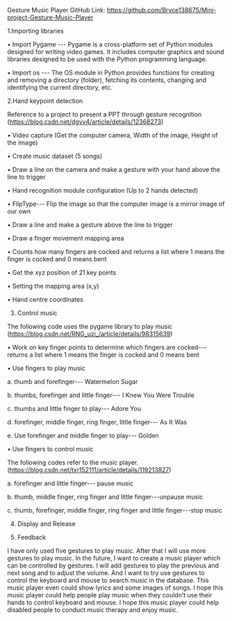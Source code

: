 Gesture Music Player
GitHub Link: https://github.com/Bryce138675/Mini-project-Gesture-Music-Player 

1.Importing libraries

•	Import Pygame --- Pygame is a cross-platform set of Python modules designed for writing video games. It includes computer graphics and sound libraries designed to be used with the Python programming language.

•	Import os --- The OS module in Python provides functions for creating and removing a directory (folder), fetching its contents, changing and identifying the current directory, etc.

2.Hand keypoint detection

Reference to a project to present a PPT through gesture recognition (https://blog.csdn.net/dgvv4/article/details/12368273)

•	Video capture (Get the computer camera, Width of the image, Height of the image)

•	Create music dataset (5 songs)

•	Draw a line on the camera and make a gesture with your hand above the line to trigger

•	Hand recognition module configuration (Up to 2 hands detected)

•	FlipType--- Flip the image so that the computer image is a mirror image of our own

•	Draw a line and make a gesture above the line to trigger

•	Draw a finger movement mapping area

•	Counts how many fingers are cocked and returns a list where 1 means the finger is cocked and 0 means bent

•	Get the xyz position of 21 key points

•	Setting the mapping area (x,y)

•	Hand centre coordinates

3.	Control music

The following code uses the pygame library to play music (https://blog.csdn.net/RNG_uzi_/article/details/98315639)

•	Work on key finger points to determine which fingers are cocked--- returns a list where 1 means the finger is cocked and 0 means bent

•	Use fingers to play music

a.	thumb and forefinger--- Watermelon Sugar

b.	thumbs, forefinger and little finger--- I Knew You Were Trouble

c.	thumbs and little finger to play--- Adore You

d.	forefinger, middle finger, ring finger, little finger--- As It Was

e.	Use forefinger and middle finger to play--- Golden

•	Use fingers to control music

The following codes refer to the music player. (https://blog.csdn.net/txr152111/article/details/119213827)

a.	forefinger and little finger--- pause music

b.	thumb, middle finger, ring finger and little finger---unpause music

c.	thumb, forefinger, middle finger, ring finger and little finger---stop music

4.	Display and Release

5.	Feedback 

I have only used five gestures to play music. After that I will use more gestures to play music. In the future, I want to create a music player which can be controlled by gestures. I will add gestures to play the previous and next song and to adjust the volume. And I want to try use gestures to control the keyboard and mouse to search music in the database. This music player even could show lyrics and some images of songs. I hope this music player could help people play music when they couldn’t use their hands to control keyboard and mouse. I hope this music player could help disabled people to conduct music therapy and enjoy music.
